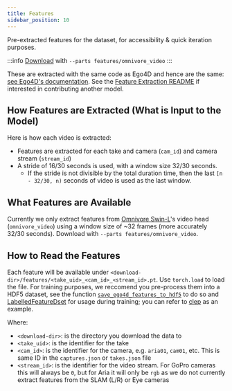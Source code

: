 ```yaml
---
title: Features
sidebar_position: 10
---
```


Pre-extracted features for the dataset, for accessibility & quick iteration purposes.

:::info
[Download](/download/) with `--parts features/omnivore_video`
:::

These are extracted with the same code as Ego4D and hence are the same: [see
Ego4D's documentation](https://ego4d-data.org/docs/data/features/#description).
See the [Feature Extraction
README](https://github.com/facebookresearch/Ego4d/tree/main/ego4d/features#adding-a-model)
if interested in contributing another model.

## How Features are Extracted (What is Input to the Model)

Here is how each video is extracted:
- Features are extracted for each take and camera (`cam_id`) and camera stream
  (`stream_id`)
- A stride of 16/30 seconds is used, with a window size 32/30 seconds. 
    - If the stride is not divisible by the total duration time, then
      the last `[n - 32/30, n)` seconds of video is used as the last window.


## What Features are Available

Currently we only extract features from [Omnivore Swin-L](https://github.com/facebookresearch/omnivore/tree/main/omnivore#model-zoo)'s video head (`omnivore_video`) using a window size of ~32
frames (more accurately 32/30 seconds). Download with `--parts features/omnivore_video`.

## How to Read the Features

Each feature will be available under `<download-dir>/features/<take_uid>_<cam_id>_<stream_id>.pt`. Use `torch.load` to load the file. For training purposes, we reccomend you pre-process them into a HDF5 dataset, see the function [`save_ego4d_features_to_hdf5`](https://github.com/facebookresearch/Ego4d/blob/main/ego4d/research/dataset.py#L47) to do so and [LabelledFeatureDset](https://github.com/facebookresearch/Ego4d/blob/main/ego4d/research/dataset.py#L13) for usage during training; you can refer to [clep](https://github.com/facebookresearch/Ego4d/tree/main/ego4d/research/clep) as an example.

Where:
- `<download-dir>`: is the directory you download the data to
- `<take_uid>`: is the identifier for the take
- `<cam_id>`: is the identifier for the camera, e.g. `aria01`, `cam01`, etc. This is
  same ID in the `captures.json` or `takes.json` file
- `<stream_id>`: is the identifier for the video stream. For GoPro cameras this
  will always be `0`, but for Aria it will only be `rgb` as we do not currently
  extract features from the SLAM (L/R) or Eye cameras
